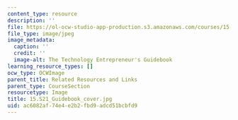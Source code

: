 ```yaml
---
content_type: resource
description: ''
file: https://ol-ocw-studio-app-production.s3.amazonaws.com/courses/15-s21-nuts-and-bolts-of-business-plans-january-iap-2014/ac6082af74e4e2b2fbd9adcd51bcbfd9_15.S21_Guidebook_cover.jpg
file_type: image/jpeg
image_metadata:
  caption: ''
  credit: ''
  image-alt: The Technology Entrepreneur's Guidebook
learning_resource_types: []
ocw_type: OCWImage
parent_title: Related Resources and Links
parent_type: CourseSection
resourcetype: Image
title: 15.S21_Guidebook_cover.jpg
uid: ac6082af-74e4-e2b2-fbd9-adcd51bcbfd9
---
```

